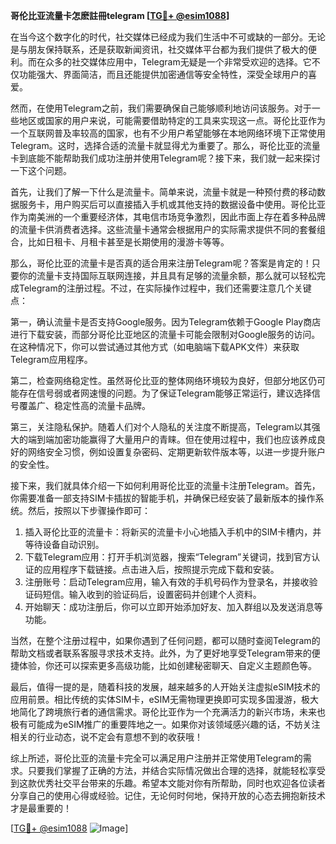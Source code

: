 **哥伦比亚流量卡怎麽註冊telegram [[TG💪+ @esim1088](https://t.me/s/esim1088)]**

在当今这个数字化的时代，社交媒体已经成为我们生活中不可或缺的一部分。无论是与朋友保持联系，还是获取新闻资讯，社交媒体平台都为我们提供了极大的便利。而在众多的社交媒体应用中，Telegram无疑是一个非常受欢迎的选择。它不仅功能强大、界面简洁，而且还能提供加密通信等安全特性，深受全球用户的喜爱。

然而，在使用Telegram之前，我们需要确保自己能够顺利地访问该服务。对于一些地区或国家的用户来说，可能需要借助特定的工具来实现这一点。哥伦比亚作为一个互联网普及率较高的国家，也有不少用户希望能够在本地网络环境下正常使用Telegram。这时，选择合适的流量卡就显得尤为重要了。那么，哥伦比亚的流量卡到底能不能帮助我们成功注册并使用Telegram呢？接下来，我们就一起来探讨一下这个问题。

首先，让我们了解一下什么是流量卡。简单来说，流量卡就是一种预付费的移动数据服务卡，用户购买后可以直接插入手机或其他支持的数据设备中使用。哥伦比亚作为南美洲的一个重要经济体，其电信市场竞争激烈，因此市面上存在着多种品牌的流量卡供消费者选择。这些流量卡通常会根据用户的实际需求提供不同的套餐组合，比如日租卡、月租卡甚至是长期使用的漫游卡等等。

那么，哥伦比亚的流量卡是否真的适合用来注册Telegram呢？答案是肯定的！只要你的流量卡支持国际互联网连接，并且具有足够的流量余额，那么就可以轻松完成Telegram的注册过程。不过，在实际操作过程中，我们还需要注意几个关键点：

第一，确认流量卡是否支持Google服务。因为Telegram依赖于Google Play商店进行下载安装，而部分哥伦比亚地区的流量卡可能会限制对Google服务的访问。在这种情况下，你可以尝试通过其他方式（如电脑端下载APK文件）来获取Telegram应用程序。

第二，检查网络稳定性。虽然哥伦比亚的整体网络环境较为良好，但部分地区仍可能存在信号弱或者网速慢的问题。为了保证Telegram能够正常运行，建议选择信号覆盖广、稳定性高的流量卡品牌。

第三，关注隐私保护。随着人们对个人隐私的关注度不断提高，Telegram以其强大的端到端加密功能赢得了大量用户的青睐。但在使用过程中，我们也应该养成良好的网络安全习惯，例如设置复杂密码、定期更新软件版本等，以进一步提升账户的安全性。

接下来，我们就具体介绍一下如何利用哥伦比亚的流量卡注册Telegram。首先，你需要准备一部支持SIM卡插拔的智能手机，并确保已经安装了最新版本的操作系统。然后，按照以下步骤操作即可：

1. 插入哥伦比亚的流量卡：将新买的流量卡小心地插入手机中的SIM卡槽内，并等待设备自动识别。
2. 下载Telegram应用：打开手机浏览器，搜索“Telegram”关键词，找到官方认证的应用程序下载链接。点击进入后，按照提示完成下载和安装。
3. 注册账号：启动Telegram应用，输入有效的手机号码作为登录名，并接收验证码短信。输入收到的验证码后，设置密码并创建个人资料。
4. 开始聊天：成功注册后，你可以立即开始添加好友、加入群组以及发送消息等功能。

当然，在整个注册过程中，如果你遇到了任何问题，都可以随时查阅Telegram的帮助文档或者联系客服寻求技术支持。此外，为了更好地享受Telegram带来的便捷体验，你还可以探索更多高级功能，比如创建秘密聊天、自定义主题颜色等。

最后，值得一提的是，随着科技的发展，越来越多的人开始关注虚拟eSIM技术的应用前景。相比传统的实体SIM卡，eSIM无需物理更换即可实现多国漫游，极大地简化了跨境旅行者的通信需求。哥伦比亚作为一个充满活力的新兴市场，未来也极有可能成为eSIM推广的重要阵地之一。如果你对该领域感兴趣的话，不妨关注相关的行业动态，说不定会有意想不到的收获哦！

综上所述，哥伦比亚的流量卡完全可以满足用户注册并正常使用Telegram的需求。只要我们掌握了正确的方法，并结合实际情况做出合理的选择，就能轻松享受到这款优秀社交平台带来的乐趣。希望本文能对你有所帮助，同时也欢迎各位读者分享自己的使用心得或经验。记住，无论何时何地，保持开放的心态去拥抱新技术才是最重要的！

[[TG💪+ @esim1088](https://t.me/s/esim1088) ![Image](https://i.postimg.cc/4NQfJmqS/Snipaste-2025-05-13-00-14-12.png)]